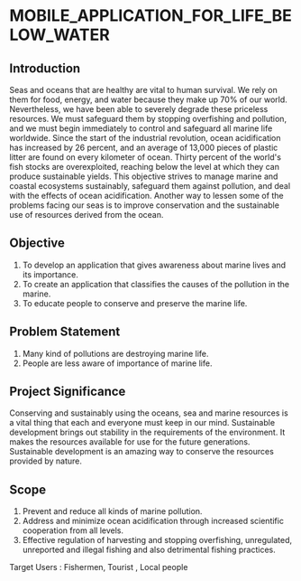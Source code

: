 # MOBILE_APPLICATION_FOR_LIFE_BELOW_WATER

## Introduction

Seas and oceans that are healthy are vital to human survival. We rely on them for food, energy, and water because they make up 70% of our world. Nevertheless, we have been able to severely degrade these priceless resources. We must safeguard them by stopping overfishing and pollution, and we must begin immediately to control and safeguard all marine life worldwide. Since the start of the industrial revolution, ocean acidification has increased by 26 percent, and an average of 13,000 pieces of plastic litter are found on every kilometer of ocean. Thirty percent of the world's fish stocks are overexploited, reaching below the level at which they can produce sustainable yields. This objective strives to manage marine and coastal ecosystems sustainably, safeguard them against pollution, and deal with the effects of ocean acidification. Another way to lessen some of the problems facing our seas is to improve conservation and the sustainable use of resources derived from the ocean.

## Objective

1. To develop an application that gives awareness about marine lives and its importance.
2. To create an application that classifies the causes of the pollution in the marine.
3. To educate people to conserve and preserve the marine life.

## Problem Statement

1. Many kind of pollutions are destroying marine life.
2. People are less aware of importance of marine life.

##  Project Significance

Conserving and sustainably using the oceans, sea and marine resources is a vital thing that each and everyone must keep in our mind. Sustainable development brings out stability in the requirements of the environment. It makes the resources available for use for the future generations. Sustainable development is an amazing way to conserve the resources provided by nature.

##  Scope

1. Prevent and reduce all kinds of marine pollution.
2. Address and minimize ocean acidification through increased scientific cooperation from all levels.
3. Effective regulation of harvesting and stopping overfishing, unregulated, unreported and illegal fishing and also detrimental fishing practices.

Target Users : Fishermen, Tourist , Local people
